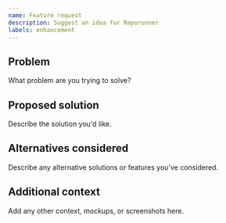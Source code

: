 ```yaml
---
name: Feature request
description: Suggest an idea for Reporunner
labels: enhancement
---
```


## Problem
What problem are you trying to solve?

## Proposed solution
Describe the solution you'd like.

## Alternatives considered
Describe any alternative solutions or features you've considered.

## Additional context
Add any other context, mockups, or screenshots here.
